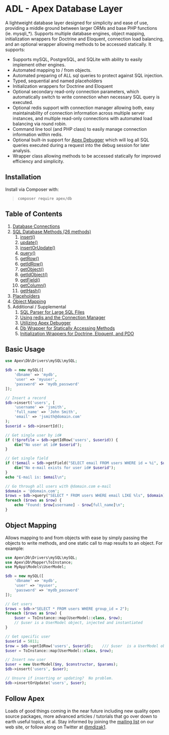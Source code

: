 
# ADL - Apex Database Layer

A lightweight database layer designed for simplicity and ease of use, providing a middle ground between larger ORMs and base PHP functions (ie. mysqli_*).  Supports multiple database engines, object mapping, initialization wrappers for Doctrine and Eloquent, connection load balancing, and an optional wrapper allowing methods to be accessed statically.  It supports:

* Supports mySQL, PostgreSQL, and SQLite with ability to easily implement other engines.
* Automated mapping to / from objects.
* Automated preparing of ALL sql queries to protect against SQL injection.
* Typed, sequential and named placeholders
* Initialization wrappers for Doctrine and Eloquent
* Optional secondary read-only connection parameters, which automatically switch to write connection when necessary SQL query is executed.
* Optional redis support with connection manager allowing both, easy maintainability of connection information across multiple server instances, and multiple read-only connections with automated load balancing via round robin.
* Command line tool (and PHP class) to easily manage connection information within redis.
* Optional built-in support for [Apex Debugger](https://github.com/apexpl/debugger) which will log all SQL queries executed during a request into the debug session for later analysis.
* Wrapper class allowing methods to be accessed statically for improved efficiency and simplicity.


## Installation

Install via Composer with:

> `composer require apex/db`


## Table of Contents

1. [Database Connections](https://github.com/apexpl/db/blob/master/docs/connections.md)
2. [SQL Database Methods (26 methods)](https://github.com/apexpl/db/blob/master/docs/sql.md)
    1. [insert()](https://github.com/apexpl/db/blob/master/docs/sql/insert.md)
    2. [update()](https://github.com/apexpl/db/blob/master/docs/sql/update.md)
    3. [insertOrUpdate()](https://github.com/apexpl/db/blob/master/docs/sql/insertOrUpdate.md)
    4. [query()](https://github.com/apexpl/db/blob/master/docs/sql/query.md)
    5. [getRow()](https://github.com/apexpl/db/blob/master/docs/sql/getRow.md)
    6. [getIdRow()](https://github.com/apexpl/db/blob/master/docs/sql/getIdRow.md)
    7. [getObject()](https://github.com/apexpl/db/blob/master/docs/sql/getObject.md)
    8. [getIdObject()](https://github.com/apexpl/db/blob/master/docs/sql/getIdObject.md)
    8. [getField()](https://github.com/apexpl/db/blob/master/docs/sql/getField.md)
    9. [getColumn()](https://github.com/apexpl/db/blob/master/docs/sql/getColumn.md)
    10. [getHash()](https://github.com/apexpl/db/blob/master/docs/sql/getHash.md)
3. [Placeholders](https://github.com/apexpl/db/blob/master/docs/placeholders.md)
4. [Object Mapping](https://github.com/apexpl/db/blob/master/docs/object_mapping.md)
5. Additional / Supplemental
    1. [SQL Parser for Large SQL Files](https://github.com/apexpl/db/blob/master/docs/sql_parser.md)
    2. [Using redis and the Connection Manager](https://github.com/apexpl/db/blob/master/docs/connect_mgr.md)
    3. [Utilizing Apex Debugger](https://github.com/apexpl/db/blob/master/docs/debugger.md)
    4. [Db Wrapper for Statically Accessing Methods](https://github.com/apexpl/db/blob/master/docs/static_wrapper.md) 
    5. [Initialization Wrappers for Doctrine, Eloquent, and PDO](https://github.com/apexpl/db/blob/master/docs/wrappers.md)


## Basic Usage

~~~php
use Apex\Db\Drivers\mySQL\mySQL;

$db = new mySQL([
    'dbname' => 'mydb', 
    'user' => 'myuser', 
    'password' => 'mydb_password'
]);

// Insert a record
$db->insert('users', [
    'username' => 'jsmith', 
    'full_name' => 'John Smith', 
    'email' => 'jsmith@domain.com'
);
$userid = $db->insertId();

// Get single user by id#
if (!$profile = $db->getIdRow('users', $userid)) { 
    die("No user at id# $userid");
}

// Get single field
if (!$email = $db->getField("SELECT email FROM users WHERE id = %i", $userid)) { 
    die("No e-mail exists for user id# $userid");
}
echo "E-mail is: $email\n";

// Go through all users with @domain.com e-mail
$domain = '@domain.com';
$rows = $db->query("SELECT * FROM users WHERE email LIKE %ls", $domain);
foreach ($rows as $row) { 
    echo "Found: $row[username] - $row[full_name]\n";
}
~~~


## Object Mapping

Allows mapping to and from objects with ease by simply passing the objects to write methods, and one static call to map results to an object.  For example:

~~~php
use Apex\Db\Drivers\mySQL\mySQL;
use Apex\Db\Mapper\ToInstance;
use MyApp\Models\UserModel;

$db = new mySQL([
    'dbname' => 'mydb', 
    'user' => 'myuser', 
    'password' => 'mydb_password'
]);

// Get users
$rows = $db->"SELECT * FROM users WHERE group_id = 2");
foreach ($rows as $row) {
    $user = ToInstance::map(UserModel::class, $row);
    // $user is a UserModel object, injected and instantiated
}

// Get specific user
$userid = 5811;
$row = $db->getIdRow('users', $userid);    /// $user  is a UserModel object
$user = ToInstance::map(UserModel::class, $row);

// Insert new user
$user = new UserModel($my, $constructor, $params);
$db->insert('users', $user);

// Unsure if inserting or updating?  No problem.
$db->insertOrUpdate('users', $user);
~~~


## Follow Apex

Loads of good things coming in the near future including new quality open source packages, more advanced articles / tutorials that go over down to earth useful topics, et al.  Stay informed by joining the <a href="https://apexpl.io/">mailing list</a> on our web site, or follow along on Twitter at <a href="https://twitter.com/mdizak1">@mdizak1</a>.



